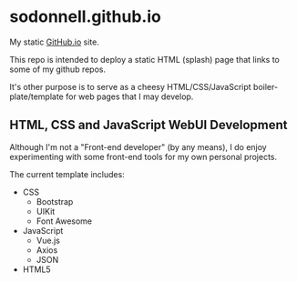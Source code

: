 # sodonnell.github.io

My static [GitHub.io](https://sodonnell.github.io/) site.

This repo is intended to deploy a static HTML (splash) page that links to some of my github repos.

It's other purpose is to serve as a cheesy HTML/CSS/JavaScript boiler-plate/template for web pages that I may develop. 

## HTML, CSS and JavaScript WebUI Development

Although I'm not a "Front-end developer" (by any means), I do enjoy experimenting with some front-end tools for my own personal projects.

The current template includes:

- CSS
  - Bootstrap
  - UIKit
  - Font Awesome
- JavaScript
  - Vue.js
  - Axios
  - JSON
- HTML5
